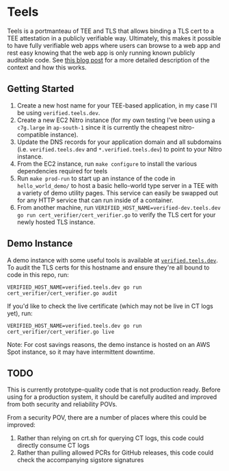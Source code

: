 # Teels 

Teels is a portmanteau of TEE and TLS that allows binding a TLS cert to a TEE attestation in a publicly verifiable way. Ultimately, this makes it possible to have fully verifiable web apps where users can browse to a web app and rest easy knowing that the web app is only running known publicly auditable code. See [this blog post](https://blog.daviddworken.com/posts/teels/) for a more detailed description of the context and how this works. 

## Getting Started 

1. Create a new host name for your TEE-based application, in my case I'll be using `verified.teels.dev`.
2. Create a new EC2 Nitro instance (for my own testing I've been using a `c7g.large` in `ap-south-1` since it is currently the cheapest nitro-compatible instance).
3. Update the DNS records for your application domain and all subdomains (i.e. `verified.teels.dev` and `*.verified.teels.dev`) to point to your Nitro instance.
4. From the EC2 instance, run `make configure` to install the various dependencies required for teels
5. Run `make prod-run` to start up an instance of the code in `hello_world_demo/` to host a basic hello-world type server in a TEE with a variety of demo utility pages. This service can easily be swapped out for any HTTP service that can run inside of a container.
6. From another machine, run `VERIFIED_HOST_NAME=verified-dev.teels.dev go run cert_verifier/cert_verifier.go` to verify the TLS cert for your newly hosted TLS instance. 

## Demo Instance

A demo instance with some useful tools is available at [`verified.teels.dev`](https://verified.teels.dev). To audit the TLS certs for this hostname and ensure they're all bound to code in this repo, run:

```
VERIFIED_HOST_NAME=verified.teels.dev go run cert_verifier/cert_verifier.go audit
```

If you'd like to check the live certificate (which may not be live in CT logs yet), run:

```
VERIFIED_HOST_NAME=verified.teels.dev go run cert_verifier/cert_verifier.go live
```

Note: For cost savings reasons, the demo instance is hosted on an AWS Spot instance, so it may have intermittent downtime.

## TODO

This is currently prototype-quality code that is not production ready. Before using for a production system, it should be carefully audited and improved from both security and reliability POVs.

From a security POV, there are a number of places where this could be improved:

1. Rather than relying on crt.sh for querying CT logs, this code could directly consume CT logs
2. Rather than pulling allowed PCRs for GitHub releases, this code could check the accompanying sigstore signatures